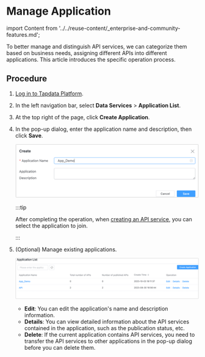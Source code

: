 # Manage Application
import Content from '../../reuse-content/_enterprise-and-community-features.md';

<Content />

To better manage and distinguish API services, we can categorize them based on business needs, assigning different APIs into different applications. This article introduces the specific operation process.

## Procedure

1. [Log in to Tapdata Platform](../log-in.md).

2. In the left navigation bar, select **Data Services** > **Application List**.

3. At the top right of the page, click **Create Application**.

4. In the pop-up dialog, enter the application name and description, then click **Save**.

   ![Create Application](../../images/create_app_category.png)

   :::tip

   After completing the operation, when [creating an API service](create-api-service.md), you can select the application to join.

   :::

5. (Optional) Manage existing applications.

   ![Manage Application](../../images/manage_app.png)

   * **Edit**: You can edit the application's name and description information.
   * **Details**: You can view detailed information about the API services contained in the application, such as the publication status, etc.
   * **Delete**: If the current application contains API services, you need to transfer the API services to other applications in the pop-up dialog before you can delete them.